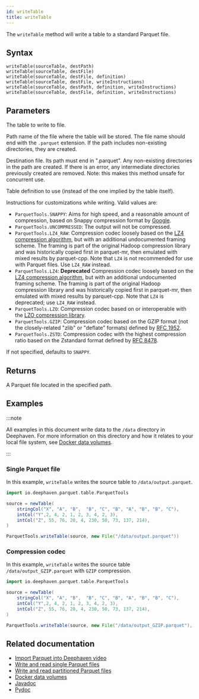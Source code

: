 ```yaml
---
id: writeTable
title: writeTable
---
```


The `writeTable` method will write a table to a standard Parquet file.

## Syntax

```
writeTable(sourceTable, destPath)
writeTable(sourceTable, destFile)
writeTable(sourceTable, destFile, definition)
writeTable(sourceTable, destFile, writeInstructions)
writeTable(sourceTable, destPath, definition, writeInstructions)
writeTable(sourceTable, destFile, definition, writeInstructions)
```

## Parameters

<ParamTable>
<Param name="sourceTable" type="Table">

The table to write to file.

</Param>
<Param name="destPath" type="String">

Path name of the file where the table will be stored. The file name should end with the `.parquet` extension. If the path includes non-existing directories, they are created.

</Param>
<Param name="destFile" type="File">

Destination file. Its path must end in ".parquet". Any non-existing directories in the path are created. If there is an error, any intermediate directories previously created are removed. Note: this makes this method unsafe for concurrent use.

</Param>
<Param name="definition" type="TableDefinition">

Table definition to use (instead of the one implied by the table itself).

</Param>
<Param name="writeInstructions" type="ParquetInstructions">

Instructions for customizations while writing. Valid values are:

- `ParquetTools.SNAPPY`: Aims for high speed, and a reasonable amount of compression, based on Snappy compression format by [Google](https://github.com/google/snappy/blob/main/format_description.txt).
- `ParquetTools.UNCOMPRESSED`: The output will not be compressed.
- `ParquetTools.LZ4_RAW`: Compression codec loosely based on the [LZ4 compression algorithm](https://github.com/lz4/lz4), but with an additional undocumented framing scheme. The framing is part of the original Hadoop compression library and was historically copied first in parquet-mr, then emulated with mixed results by parquet-cpp. Note that `LZ4` is not recommended for use with Parquet files. Use `LZ4_RAW` instead.
- `ParquetTools.LZ4`: **Deprecated** Compression codec loosely based on the [LZ4 compression algorithm](https://github.com/lz4/lz4), but with an additional undocumented framing scheme. The framing is part of the original Hadoop compression library and was historically copied first in parquet-mr, then emulated with mixed results by parquet-cpp. Note that `LZ4` is deprecated; use `LZ4_RAW` instead.
- `ParquetTools.LZO`: Compression codec based on or interoperable with the [LZO compression library](http://www.oberhumer.com/opensource/lzo/).
- `ParquetTools.GZIP`: Compression codec based on the GZIP format (not the closely-related "zlib" or "deflate" formats) defined by [RFC 1952](https://tools.ietf.org/html/rfc1952).
- `ParquetTools.ZSTD`: Compression codec with the highest compression ratio based on the Zstandard format defined by [RFC 8478](https://tools.ietf.org/html/rfc8478).

If not specified, defaults to `SNAPPY`.

</Param>
</ParamTable>

## Returns

A Parquet file located in the specified path.

## Examples

:::note

All examples in this document write data to the `/data` directory in Deephaven. For more information on this directory and how it relates to your local file system, see [Docker data volumes](../../../conceptual/docker-data-volumes.md).

:::

### Single Parquet file

In this example, `writeTable` writes the source table to `/data/output.parquet`.

```groovy
import io.deephaven.parquet.table.ParquetTools

source = newTable(
    stringCol("X", "A", "B",  "B", "C", "B", "A", "B", "B", "C"),
    intCol("Y",2, 4, 2, 1, 2, 3, 4, 2, 3),
    intCol("Z", 55, 76, 20, 4, 230, 50, 73, 137, 214),
)

ParquetTools.writeTable(source, new File("/data/output.parquet"))
```

### Compression codec

In this example, `writeTable` writes the source table `/data/output_GZIP.parquet` with `GZIP` compression.

```groovy
import io.deephaven.parquet.table.ParquetTools

source = newTable(
    stringCol("X", "A", "B",  "B", "C", "B", "A", "B", "B", "C"),
    intCol("Y",2, 4, 2, 1, 2, 3, 4, 2, 3),
    intCol("Z", 55, 76, 20, 4, 230, 50, 73, 137, 214),
)

ParquetTools.writeTable(source, new File("/data/output_GZIP.parquet"), ParquetTools.GZIP)
```

## Related documentation

- [Import Parquet into Deephaven video](https://youtu.be/k4gI6hSZ2Jc)
- [Write and read single Parquet files](../../../how-to-guides/parquet-single.md)
- [Write and read partitioned Parquet files](../../../how-to-guides/parquet-directory.md)
- [Docker data volumes](../../../conceptual/docker-data-volumes.md)
- [Javadoc](<https://deephaven.io/core/javadoc/io/deephaven/parquet/table/ParquetTools.html#readTable(java.io.File)>)
- [Pydoc](https://deephaven.io/core/pydoc/code/deephaven.ParquetTools.html?highlight=writetable#deephaven.ParquetTools.writeTable)
